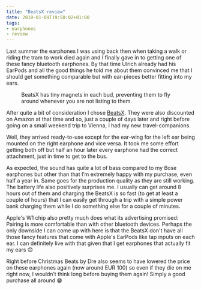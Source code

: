 ```yaml
---
title: "BeatsX review"
date: 2018-01-09T19:50:02+01:00
tags:
- earphones
- review
---
```


Last summer the earphones I was using back then when taking a walk or riding
the tram to work died again and I finally gave in to getting one of these fancy
bluetooth earphones. By that time Ulrich already had his EarPods and all the
good things he told me about them convinced me that I should get something
comparable but with ear-pieces better fitting into my ears. 

<figure>
<img src="/media/2018/beatsx.jpg" alt="">
<figcaption>BeatsX has tiny magnets in each bud, preventing them to fly around whenever you are not listing to them.</figcaption>
</figure>

After quite a bit of consideration I chose
[BeatsX](https://www.beatsbydre.com/earphones/beats-x). They were also
discounted on Amazon at that time and so, just a couple of days later and right
before going on a small weekend trip to Vienna, I had my new travel-companions.

Well, they arrived ready-to-use except for the ear-wing for the left ear being
mounted on the right earphone and vice versa. It took me some effort getting
both off but half an hour later every earphone had the correct attachment, just
in time to get to the bus.

As expected, the sound has quite a lot of bass compared to my Bose earphones
but other than that I’m extremely happy with my purchase, even half a year in.
Same goes for the production quality as they are still working. The battery
life also positively surprises me. I usually can get around 8 hours out of
them and charging the BeatsX is so fast (to get at least a couple of hours)
that I can easily get through a trip with a simple power bank charging them
while I do something else for a couple of minutes.

Apple's W1 chip also pretty much does what its advertising promised: Pairing is
more comfortable than with other bluetooth devices. Perhaps the only downside I
can come up with here is that the BeatsX don't have all those fancy features
that come with Apple's EarPods like tap inputs on each ear. I can definitely
live with that given that I get earphones that actually fit my ears 😊

Right before Christmas Beats by Dre also seems to have lowered the price on
these earphones again (now around EUR 100) so even if they die on me right now,
I wouldn’t think long before buying them again! Simply a good purchase all
around 😁

